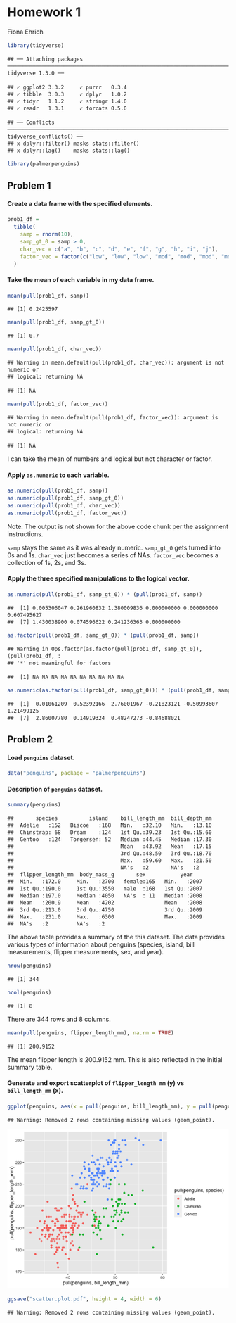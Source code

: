 Homework 1
================
Fiona Ehrich

``` r
library(tidyverse)
```

    ## ── Attaching packages ─────────────────────────────────────────────────────────────────────── tidyverse 1.3.0 ──

    ## ✓ ggplot2 3.3.2     ✓ purrr   0.3.4
    ## ✓ tibble  3.0.3     ✓ dplyr   1.0.2
    ## ✓ tidyr   1.1.2     ✓ stringr 1.4.0
    ## ✓ readr   1.3.1     ✓ forcats 0.5.0

    ## ── Conflicts ────────────────────────────────────────────────────────────────────────── tidyverse_conflicts() ──
    ## x dplyr::filter() masks stats::filter()
    ## x dplyr::lag()    masks stats::lag()

``` r
library(palmerpenguins)
```

## Problem 1

#### Create a data frame with the specified elements.

``` r
prob1_df =
  tibble(
    samp = rnorm(10),
    samp_gt_0 = samp > 0,
    char_vec = c("a", "b", "c", "d", "e", "f", "g", "h", "i", "j"),
    factor_vec = factor(c("low", "low", "low", "mod", "mod", "mod", "mod", "high", "high", "high"))
  )
```

#### Take the mean of each variable in my data frame.

``` r
mean(pull(prob1_df, samp))
```

    ## [1] 0.2425597

``` r
mean(pull(prob1_df, samp_gt_0))
```

    ## [1] 0.7

``` r
mean(pull(prob1_df, char_vec))
```

    ## Warning in mean.default(pull(prob1_df, char_vec)): argument is not numeric or
    ## logical: returning NA

    ## [1] NA

``` r
mean(pull(prob1_df, factor_vec))
```

    ## Warning in mean.default(pull(prob1_df, factor_vec)): argument is not numeric or
    ## logical: returning NA

    ## [1] NA

I can take the mean of numbers and logical but not character or factor.

#### Apply `as.numeric` to each variable.

``` r
as.numeric(pull(prob1_df, samp))
as.numeric(pull(prob1_df, samp_gt_0))
as.numeric(pull(prob1_df, char_vec))
as.numeric(pull(prob1_df, factor_vec))
```

Note: The output is not shown for the above code chunk per the
assignment instructions.

`samp` stays the same as it was already numeric. `samp_gt_0` gets turned
into 0s and 1s. `char_vec` just becomes a series of NAs. `factor_vec`
becomes a collection of 1s, 2s, and 3s.

#### Apply the three specified manipulations to the logical vector.

``` r
as.numeric(pull(prob1_df, samp_gt_0)) * (pull(prob1_df, samp))
```

    ##  [1] 0.005306047 0.261960832 1.380009836 0.000000000 0.000000000 0.607495627
    ##  [7] 1.430038900 0.074596622 0.241236363 0.000000000

``` r
as.factor(pull(prob1_df, samp_gt_0)) * (pull(prob1_df, samp))
```

    ## Warning in Ops.factor(as.factor(pull(prob1_df, samp_gt_0)), (pull(prob1_df, :
    ## '*' not meaningful for factors

    ##  [1] NA NA NA NA NA NA NA NA NA NA

``` r
as.numeric(as.factor(pull(prob1_df, samp_gt_0))) * (pull(prob1_df, samp))
```

    ##  [1]  0.01061209  0.52392166  2.76001967 -0.21823121 -0.50993607  1.21499125
    ##  [7]  2.86007780  0.14919324  0.48247273 -0.84688021

## Problem 2

#### Load `penguins` dataset.

``` r
data("penguins", package = "palmerpenguins")
```

#### Description of `penguins` dataset.

``` r
summary(penguins)
```

    ##       species          island    bill_length_mm  bill_depth_mm  
    ##  Adelie   :152   Biscoe   :168   Min.   :32.10   Min.   :13.10  
    ##  Chinstrap: 68   Dream    :124   1st Qu.:39.23   1st Qu.:15.60  
    ##  Gentoo   :124   Torgersen: 52   Median :44.45   Median :17.30  
    ##                                  Mean   :43.92   Mean   :17.15  
    ##                                  3rd Qu.:48.50   3rd Qu.:18.70  
    ##                                  Max.   :59.60   Max.   :21.50  
    ##                                  NA's   :2       NA's   :2      
    ##  flipper_length_mm  body_mass_g       sex           year     
    ##  Min.   :172.0     Min.   :2700   female:165   Min.   :2007  
    ##  1st Qu.:190.0     1st Qu.:3550   male  :168   1st Qu.:2007  
    ##  Median :197.0     Median :4050   NA's  : 11   Median :2008  
    ##  Mean   :200.9     Mean   :4202                Mean   :2008  
    ##  3rd Qu.:213.0     3rd Qu.:4750                3rd Qu.:2009  
    ##  Max.   :231.0     Max.   :6300                Max.   :2009  
    ##  NA's   :2         NA's   :2

The above table provides a summary of the this dataset. The data
provides various types of information about penguins (species, island,
bill measurements, flipper measurements, sex, and year).

``` r
nrow(penguins)
```

    ## [1] 344

``` r
ncol(penguins)
```

    ## [1] 8

There are 344 rows and 8 columns.

``` r
mean(pull(penguins, flipper_length_mm), na.rm = TRUE)
```

    ## [1] 200.9152

The mean flipper length is 200.9152 mm. This is also reflected in the
initial summary table.

#### Generate and export scatterplot of `flipper_length mm` (y) vs `bill_length_mm` (x).

``` r
ggplot(penguins, aes(x = pull(penguins, bill_length_mm), y = pull(penguins, flipper_length_mm), color = pull(penguins, species))) + geom_point()
```

    ## Warning: Removed 2 rows containing missing values (geom_point).

![](p8105_hw_fde2103_files/figure-gfm/peng_scatterplot-1.png)<!-- -->

``` r
ggsave("scatter.plot.pdf", height = 4, width = 6)
```

    ## Warning: Removed 2 rows containing missing values (geom_point).
